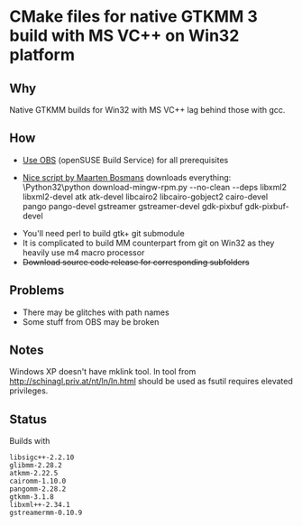 # CMake files for native GTKMM 3 build with MS VC++ on Win32 platform

## Why

Native GTKMM builds for Win32 with MS VC++ lag behind those with gcc.

## How

* [Use OBS](http://mail.gnome.org/archives/gtk-list/2011-March/msg00111.html) (openSUSE Build Service) for all prerequisites
 + [Nice script by Maarten Bosmans](http://www.bosmans.ch/pulseaudio/download-mingw-rpm.py) downloads everything: \Python32\python download-mingw-rpm.py --no-clean --deps libxml2 libxml2-devel atk atk-devel libcairo2 libcairo-gobject2 cairo-devel pango pango-devel gstreamer gstreamer-devel gdk-pixbuf gdk-pixbuf-devel
* You'll need perl to build gtk+ git submodule
* It is complicated to build MM counterpart from git on Win32 as they heavily use m4 macro processor
* <del>Download source code release for corresponding subfolders</del>

## Problems

* There may be glitches with path names
* Some stuff from OBS may be broken

## Notes

Windows XP doesn't have mklink tool.
ln tool from http://schinagl.priv.at/nt/ln/ln.html should be used as fsutil requires elevated privileges.

## Status

Builds with

    libsigc++-2.2.10
    glibmm-2.28.2
    atkmm-2.22.5
    cairomm-1.10.0
    pangomm-2.28.2
    gtkmm-3.1.8
    libxml++-2.34.1
    gstreamermm-0.10.9
    
